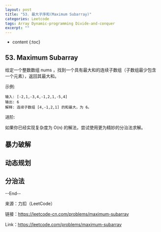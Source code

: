 ```yaml
---
layout: post
title: "53. 最大子序和(Maximum Subarray)"
categories: Leetcode
tags: Array Dynamic-programming Divide-and-conquer
excerpt: ""
---
```


* content
{:toc}

## 53. Maximum Subarray

给定一个整数数组 nums ，找到一个具有最大和的连续子数组（子数组最少包含一个元素），返回其最大和。

示例:

```
输入: [-2,1,-3,4,-1,2,1,-5,4]
输出: 6
解释: 连续子数组 [4,-1,2,1] 的和最大，为 6。
```

进阶:

如果你已经实现复杂度为 O(n) 的解法，尝试使用更为精妙的分治法求解。

## 暴力破解

## 动态规划

## 分治法

--End--

来源：力扣（LeetCode）

链接：https://leetcode-cn.com/problems/maximum-subarray

Link：https://leetcode.com/problems/maximum-subarray

